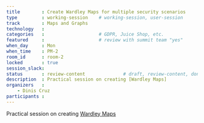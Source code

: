 ```yaml
---
title        : Create Wardley Maps for multiple security scenarios
type         : working-session    # working-session, user-session
track        : Maps and Graphs
technology   :
categories   :                    # GDPR, Juice Shop, etc.
featured     :                    # review with summit team "yes"
when_day     : Mon
when_time    : PM-2
room_id      : room-2
locked       : true
session_slack:
status       : review-content              # draft, review-content, done
description  : Practical session on creating [Wardley Maps]
organizers   :
    - Dinis Cruz
participants :
---
```


Practical session on creating [Wardley Maps](https://medium.com/wardleymaps/on-being-lost-2ef5f05eb1ec)

<!--(add intro)

## WHY

(...)

## What

(...)

## Outcomes

(...)

## References

(...)


## Previous
-->
